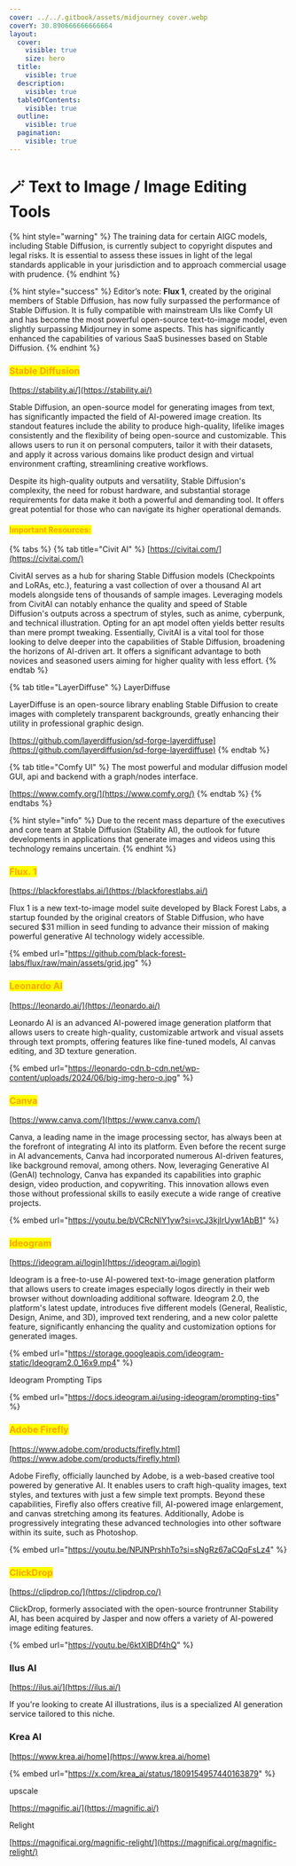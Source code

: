 ```yaml
---
cover: ../../.gitbook/assets/midjourney cover.webp
coverY: 30.890666666666664
layout:
  cover:
    visible: true
    size: hero
  title:
    visible: true
  description:
    visible: true
  tableOfContents:
    visible: true
  outline:
    visible: true
  pagination:
    visible: true
---
```


# 🪄 Text to Image / Image Editing Tools

{% hint style="warning" %}
The training data for certain AIGC models, including Stable Diffusion, is currently subject to copyright disputes and legal risks. It is essential to assess these issues in light of the legal standards applicable in your jurisdiction and to approach commercial usage with prudence.
{% endhint %}

{% hint style="success" %}
Editor’s note: **Flux 1**, created by the original members of Stable Diffusion, has now fully surpassed the performance of Stable Diffusion. It is fully compatible with mainstream UIs like Comfy UI and has become the most powerful open-source text-to-image model, even slightly surpassing Midjourney in some aspects. This has significantly enhanced the capabilities of various SaaS businesses based on Stable Diffusion.
{% endhint %}

### <mark style="color:orange;">Stable Diffusion</mark>

[https://stability.ai/](https://stability.ai/)

Stable Diffusion, an open-source model for generating images from text, has significantly impacted the field of AI-powered image creation. Its standout features include the ability to produce high-quality, lifelike images consistently and the flexibility of being open-source and customizable. This allows users to run it on personal computers, tailor it with their datasets, and apply it across various domains like product design and virtual environment crafting, streamlining creative workflows.&#x20;

Despite its high-quality outputs and versatility, Stable Diffusion's complexity, the need for robust hardware, and substantial storage requirements for data make it both a powerful and demanding tool. It offers great potential for those who can navigate its higher operational demands.

#### <mark style="color:orange;">Important Resources:</mark>

{% tabs %}
{% tab title="Civit AI" %}
[https://civitai.com/](https://civitai.com/)

CivitAI serves as a hub for sharing Stable Diffusion models (Checkpoints and LoRAs, etc.), featuring a vast collection of over a thousand AI art models alongside tens of thousands of sample images. Leveraging models from CivitAI can notably enhance the quality and speed of Stable Diffusion's outputs across a spectrum of styles, such as anime, cyberpunk, and technical illustration. Opting for an apt model often yields better results than mere prompt tweaking. Essentially, CivitAI is a vital tool for those looking to delve deeper into the capabilities of Stable Diffusion, broadening the horizons of AI-driven art. It offers a significant advantage to both novices and seasoned users aiming for higher quality with less effort.
{% endtab %}

{% tab title="LayerDiffuse" %}
LayerDiffuse

LayerDiffuse is an open-source library enabling Stable Diffusion to create images with completely transparent backgrounds, greatly enhancing their utility in professional graphic design.

[https://github.com/layerdiffusion/sd-forge-layerdiffuse](https://github.com/layerdiffusion/sd-forge-layerdiffuse)
{% endtab %}

{% tab title="Comfy UI" %}
The most powerful and modular diffusion model GUI, api and backend with a graph/nodes interface.

[https://www.comfy.org/](https://www.comfy.org/)
{% endtab %}
{% endtabs %}

{% hint style="info" %}
Due to the recent mass departure of the executives and core team at Stable Diffusion (Stability AI), the outlook for future developments in applications that generate images and videos using this technology remains uncertain.
{% endhint %}



### <mark style="color:orange;">Flux. 1</mark>

[https://blackforestlabs.ai/](https://blackforestlabs.ai/)

Flux 1 is a new text-to-image model suite developed by Black Forest Labs, a startup founded by the original creators of Stable Diffusion, who have secured $31 million in seed funding to advance their mission of making powerful generative AI technology widely accessible.

{% embed url="https://github.com/black-forest-labs/flux/raw/main/assets/grid.jpg" %}

### <mark style="color:orange;">Leonardo AI</mark>

[https://leonardo.ai/](https://leonardo.ai/)

Leonardo AI is an advanced AI-powered image generation platform that allows users to create high-quality, customizable artwork and visual assets through text prompts, offering features like fine-tuned models, AI canvas editing, and 3D texture generation.

{% embed url="https://leonardo-cdn.b-cdn.net/wp-content/uploads/2024/06/big-img-hero-o.jpg" %}

### <mark style="color:orange;">Canva</mark>

[https://www.canva.com/](https://www.canva.com/)

Canva, a leading name in the image processing sector, has always been at the forefront of integrating AI into its platform. Even before the recent surge in AI advancements, Canva had incorporated numerous AI-driven features, like background removal, among others. Now, leveraging Generative AI (GenAI) technology, Canva has expanded its capabilities into graphic design, video production, and copywriting. This innovation allows even those without professional skills to easily execute a wide range of creative projects.

{% embed url="https://youtu.be/bVCRcNlY1yw?si=vcJ3kjIrUyw1AbB1" %}



### <mark style="color:orange;">Ideogram</mark>

[https://ideogram.ai/login](https://ideogram.ai/login)

Ideogram is a free-to-use AI-powered text-to-image generation platform that allows users to create images especially logos directly in their web browser without downloading additional software. Ideogram 2.0, the platform's latest update, introduces five different models (General, Realistic, Design, Anime, and 3D), improved text rendering, and a new color palette feature, significantly enhancing the quality and customization options for generated images.

{% embed url="https://storage.googleapis.com/ideogram-static/Ideogram2.0_16x9.mp4" %}

Ideogram Prompting Tips

{% embed url="https://docs.ideogram.ai/using-ideogram/prompting-tips" %}

### <mark style="color:orange;">Adobe Firefly</mark>

[https://www.adobe.com/products/firefly.html](https://www.adobe.com/products/firefly.html)

Adobe Firefly, officially launched by Adobe, is a web-based creative tool powered by generative AI. It enables users to craft high-quality images, text styles, and textures with just a few simple text prompts. Beyond these capabilities, Firefly also offers creative fill, AI-powered image enlargement, and canvas stretching among its features. Additionally, Adobe is progressively integrating these advanced technologies into other software within its suite, such as Photoshop.

{% embed url="https://youtu.be/NPJNPrshhTo?si=sNgRz67aCQqFsLz4" %}



### <mark style="color:orange;">ClickDrop</mark>

[https://clipdrop.co/](https://clipdrop.co/)

ClickDrop, formerly associated with the open-source frontrunner Stability AI, has been acquired by Jasper and now offers a variety of AI-powered image editing features.

{% embed url="https://youtu.be/6ktXlBDf4hQ" %}



### Ilus AI

[https://ilus.ai/](https://ilus.ai/)

If you're looking to create AI illustrations, ilus is a specialized AI generation service tailored to this niche.&#x20;



### Krea AI

[https://www.krea.ai/home](https://www.krea.ai/home)

{% embed url="https://x.com/krea_ai/status/1809154957440163879" %}

upscale

[https://magnific.ai/](https://magnific.ai/)



Relight

[https://magnificai.org/magnific-relight/](https://magnificai.org/magnific-relight/)

